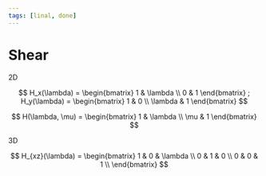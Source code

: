 ```yaml
---
tags: [linal, done]
---
```


# Shear

2D

$$
H_x(\lambda) =
\begin{bmatrix}
1 & \lambda \\ 0 & 1
\end{bmatrix}
;
H_y(\lambda) =
\begin{bmatrix}
1 & 0 \\ \lambda & 1
\end{bmatrix}
$$

$$
H(\lambda, \mu) =
\begin{bmatrix}
1 & \lambda \\ \mu & 1
\end{bmatrix}
$$

3D

$$
H_{xz}(\lambda) =
\begin{bmatrix}
1 & 0 & \lambda \\
0 & 1 & 0 \\
0 & 0 & 1 \\
\end{bmatrix}
$$
